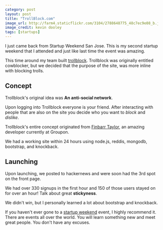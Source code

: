 ```yaml
---
category: post
layout: post
title: "TrollBlock.com"
image_url: http://farm4.staticflickr.com/3104/2788648775_48c7ec9e08_b.jpg
image_credit: kevin dooley
tags: [startups]
---
```

I just came back from Startup Weekend San Jose. This is my second startup weekend that I attended and just like last time the event was amazing.

This time around my team built [trollblock](http://trollblock.com). Trollblock was originally entitled cowblocker, but we decided that the purpose of the site, was more inline with blocking trolls.

## Concept
Trollblock's original idea was **An anti-social network**. 

Upon logging into Trollblock everyone is your friend. After interacting with people that are also on the site you decide who you want to *block* and *dislike*.

Trollblock's entire concept originated from [Finbarr Taylor](http://finbarrtaylor.com/), an amazing developer currently at Groupon.

We had a working site within 24 hours using node.js, reddis, mongodb, bootstrap, and knockback.

## Launching
Upon launching, we posted to hackernews and were soon had the 3rd spot on the front page.

We had over 330 signups in the first hour and 150 of those users stayed on for over an hour! Talk about great **stickyness**.

We didn't win, but I personally learned a lot about bootstrap and knockback.

If you haven't ever gone to a [startup weekend](http://startupweekend.com) event, I highly recommend it. There are events all over the world. You will learn something new and meet great people. You don't have any excuses.
